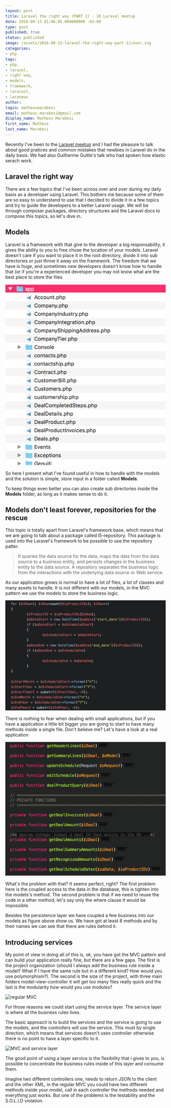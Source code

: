 ```yaml
---
layout: post
title: Laravel the right way (PART 1) - 10 Laravel meetup
date: 2016-09-13 01:06:05.000000000 -03:00
type: post
published: true
status: published
image: /assets/2016-09-13-laravel-the-right-way-part-1/cover.svg
categories:
- php
tags:
- php,
- laravel,
- right way,
- models,
- framework,
- laracast,
- laranews
author:
login: matheusmarabesi
email: matheus.marabesi@gmail.com
display_name: Matheus Marabesi
first_name: Matheus
last_name: Marabesi
---
```


Recently I've been to the <a href="http://www.meetup.com/pt-BR/Laravel-SP/events/233563455/" target="_blank">Laravel meetup</a> and I had the pleasure to talk about good pratices and common
 mistakes that newbies in Laravel do in the daily basis. We  had also Guilherme Guitte's
 talk who had spoken how elastic serach work.

## Laravel the right way

There are a few topics that I've been across over and over during my daily basis as a developer using Laravel.
This bothers me because some of them are so easy to understand to use that I decided to divide it in a few 
topics and try to guide the developers to a better Laravel usage. We will be through composer packages, directory 
structures and the Laravel docs to compose this topics, so let's dive in.

## Models

Laravel is a framework with that give to the developer a big responsability, it gives the ability to you to free chose the location
of your models. Laravel doesn't care if you want to place it in the root directory, divide it into sub directories or
just throw it away on the framework.
The freedom that we have is huge, and sometimes new developers doesn't know how to handle that (or if you're
a experienced developer you may not know what are the best place to store the files

![Models](/assets/2016-09-13-laravel-the-right-way-part-1/models.png "Models")

So here I present what I've found useful in how to handle with the models and the solution is simple, store input
in a folder called <strong>Models</strong>.

To keep things even better you can also create sub directories inside the <strong>Models</strong> folder, as long as it makes
sense to do it.

## Models don't least forever, repositories for the rescue

This topic is totally apart from Laravel's framework base, which means that we are going to talk about
a package called l5-repository. This package is used into the Laravel's framework to be possible to use
the repository patter.

> It queries the data source for the data, maps the data from the data source to a business entity,
and persists changes in the business entity to the data source. A repository separates the business
logic from the interactions with the underlying data source or Web service.

As our application grows is normal to have a lot of files, a lot of classes and many assets to handle.
It is not different with our models, in the MVC pattern we use the models to store the business logic.

![Business rules inside a model](/assets/2016-09-13-laravel-the-right-way-part-1/model-rules.png "Business rules inside a model")

There is nothing to fear when dealing with small applications, but if you have a application a little bit
bigger you are going to start to have many methods inside a single file. Don't believe me? Let's have a look
at a real application

![Too many methods](/assets/2016-09-13-laravel-the-right-way-part-1/methods.png "Too many methods")

What's the problem with that? It seems perfect, right? The first problem here is the coupled access
to the data in the database, this is tighten into the models's method. The second problem is that
if we need to reuse the code in a other method, let's say only the where clause it would be impossible.

Besides the persistence layer we have coupled a few business into our models as figure above show us. We have got at
least 8 methods and by their names we can see that there are rules behind it.

## Introducing services

My point of view in doing all of this is, ok, you have got the MVC pattern and can build your application really fine, but
there are a few gaps. The first is the project organization (should I always add the business rule inside a model? What if I have the
same rule but in a different kind? How would you use polymorphism?). The second is the size of the project, with
three main folders model-view-controller it will get too many files really quick and the last is the modularity
how would you use modules?

![regular MVC](/assets/2016-09-13-laravel-the-right-way-part-1/mvc.png "regular MVC")

For those reasons we could start using the service layer. The service layer is where all the business rules lives.

The basic approach is to build the services and the service is going to use the models, and the controllers will use
the service. This must by single direction, which means that services doesn't uses controller otherwise there is
no point to have a layer specific to it.

![MVC and service layer](/assets/2016-09-13-laravel-the-right-way-part-1/mvc-service-layer.png "MVC and service layer")

The good point of using a layer service is the flexibility that i gives to you, is possible to concentrate 
the business rules inside of this layer and consume them.

Imagine two different controllers one, needs to return JSON to the client and the other XML, in the regular MVC
you could have two different methods inside your model, call in each controller the methods needed and everything just 
works. But one of the problems is the testability and the S.O.L.I.D violation.


